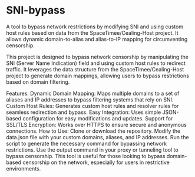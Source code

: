 # SNI-bypass
A tool to bypass network restrictions by modifying SNI and using custom host rules based on data from the SpaceTimee/Cealing-Host project. It allows dynamic domain-to-alias and alias-to-IP mapping for circumventing censorship.

This project is designed to bypass network censorship by manipulating the SNI (Server Name Indication) field and using custom host rules to redirect traffic. It leverages the data structure from the SpaceTimee/Cealing-Host project to generate domain mappings, allowing users to bypass restrictions based on domain filtering.

Features:
Dynamic Domain Mapping: Maps multiple domains to a set of aliases and IP addresses to bypass filtering systems that rely on SNI.
Custom Host Rules: Generates custom host rules and resolver rules for seamless redirection and bypass.
Easy Integration: Uses simple JSON-based configuration for easy modifications and updates.
Support for SSL/TLS Encryption: Works over HTTPS to ensure secure and anonymous connections.
How to Use:
Clone or download the repository.
Modify the data.json file with your custom domains, aliases, and IP addresses.
Run the script to generate the necessary command for bypassing network restrictions.
Use the output command in your proxy or tunneling tool to bypass censorship.
This tool is useful for those looking to bypass domain-based censorship on the network, especially for users in restrictive environments.
